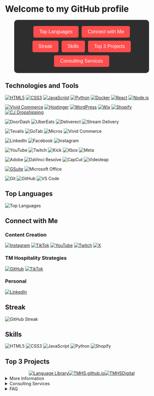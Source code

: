 # Welcome to my GitHub profile

<div style="background-color: #2e2e2e; padding: 20px; border-radius: 10px; width: 80%; margin: auto;">
<div style="display: flex; flex-wrap: wrap; justify-content: center; gap: 10px;">
    <a href="#top-languages" style="text-decoration: none;">
        <button style="background-color: #ff4c4c; border: none; color: white; padding: 10px 20px; font-size: 16px; border-radius: 5px; cursor: pointer;">Top Languages</button>
    </a>
    <a href="#connect-with-me" style="text-decoration: none;">
        <button style="background-color: #ff4c4c; border: none; color: white; padding: 10px 20px; font-size: 16px; border-radius: 5px; cursor: pointer;">Connect with Me</button>
    </a>
    <a href="#streak" style="text-decoration: none;">
        <button style="background-color: #ff4c4c; border: none; color: white; padding: 10px 20px; font-size: 16px; border-radius: 5px; cursor: pointer;">Streak</button>
    </a>
    <a href="#skills" style="text-decoration: none;">
        <button style="background-color: #ff4c4c; border: none; color: white; padding: 10px 20px; font-size: 16px; border-radius: 5px; cursor: pointer;">Skills</button>
    </a>
    <a href="#top-3-projects" style="text-decoration: none;">
        <button style="background-color: #ff4c4c; border: none; color: white; padding: 10px 20px; font-size: 16px; border-radius: 5px; cursor: pointer;">Top 3 Projects</button>
    </a>
    <a href="#consulting-services" style="text-decoration: none;">
        <button style="background-color: #ff4c4c; border: none; color: white; padding: 10px 20px; font-size: 16px; border-radius: 5px; cursor: pointer;">Consulting Services</button>
    </a>
</div>
</div>

## Technologies and Tools


[![HTML5](https://img.shields.io/badge/-HTML5-E34F26?style=flat&logo=html5&logoColor=white)](https://developer.mozilla.org/en-US/docs/Web/Guide/HTML/HTML5)
[![CSS3](https://img.shields.io/badge/-CSS3-1572B6?style=flat&logo=css3&logoColor=white)](https://developer.mozilla.org/en-US/docs/Web/CSS)
[![JavaScript](https://img.shields.io/badge/-JavaScript-F7DF1E?style=flat&logo=javascript&logoColor=black)](https://developer.mozilla.org/en-US/docs/Web/JavaScript)
[![Python](https://img.shields.io/badge/-Python-3776AB?style=flat&logo=python&logoColor=white)](https://www.python.org/)
[![Docker](https://img.shields.io/badge/-Docker-2496ED?style=flat&logo=docker&logoColor=white)](https://www.docker.com/)
[![React](https://img.shields.io/badge/-React-20232A?style=flat&logo=react&logoColor=61DAFB)](https://reactjs.org/)
[![Node.js](https://img.shields.io/badge/-Node.js-339933?style=flat&logo=nodedotjs&logoColor=white)](https://nodejs.org/)


[![Vivid Commerce](https://img.shields.io/badge/Vivid%20Commerce-FFA500?style=flat&logo=vivid&logoColor=white)](https://vivid-commerce.com/)
[![Hostinger](https://img.shields.io/badge/Hostinger-FF9900?style=flat&logo=hostinger&logoColor=white)](https://www.hostinger.com/)
[![WordPress](https://img.shields.io/badge/WordPress-21759B?style=flat&logo=wordpress&logoColor=white)](https://wordpress.org/)
[![Wix](https://img.shields.io/badge/Wix-FAAE42?style=flat&logo=wix&logoColor=black)](https://www.wix.com/)
[![Shopify](https://img.shields.io/badge/-Shopify-7AB55C?style=flat&logo=shopify&logoColor=white)](https://www.shopify.com/)
[![CJ Dropshipping](https://img.shields.io/badge/CJ%20Dropshipping-FF6F00?style=flat&logo=cj%20dropshipping&logoColor=white)](https://cjdropshipping.com/)


![DoorDash](https://img.shields.io/badge/DoorDash-FF3008?style=flat&logo=doordash&logoColor=white)
![UberEats](https://img.shields.io/badge/UberEats-5FB709?style=flat&logo=ubereats&logoColor=white)
![Deliverect](https://img.shields.io/badge/Deliverect-00CC88?style=flat&logo=deliverect&logoColor=white)
![Stream Delivery](https://img.shields.io/badge/Stream%20Delivery-1E90FF?style=flat&logo=stream&logoColor=white)


![Tevalis](https://img.shields.io/badge/Tevalis-FF6600?style=flat&logo=tevalis&logoColor=white)
![GoTab](https://img.shields.io/badge/GoTab-006400?style=flat&logo=gotab&logoColor=white)
![Micros](https://img.shields.io/badge/Micros-0A66C2?style=flat&logo=micros&logoColor=white)
![Vivid Commerce](https://img.shields.io/badge/Vivid%20Commerce-FFA500?style=flat&logo=vivid&logoColor=white)


![LinkedIn](https://img.shields.io/badge/LinkedIn-0077B5?style=flat&logo=linkedin&logoColor=white)
![Facebook](https://img.shields.io/badge/Facebook-1877F2?style=flat&logo=facebook&logoColor=white)
![Instagram](https://img.shields.io/badge/Instagram-E4405F?style=flat&logo=instagram&logoColor=white)


![YouTube](https://img.shields.io/badge/YouTube-FF0000?style=flat&logo=youtube&logoColor=white)
![Twitch](https://img.shields.io/badge/Twitch-9146FF?style=flat&logo=twitch&logoColor=white)
![Kick](https://img.shields.io/badge/Kick-52C832?style=flat&logo=kick&logoColor=white)
![Xbox](https://img.shields.io/badge/Xbox-107C10?style=flat&logo=xbox&logoColor=white)
![Meta](https://img.shields.io/badge/Meta-4267B2?style=flat&logo=meta&logoColor=white)


![Adobe](https://img.shields.io/badge/Adobe-FF0000?style=flat&logo=adobe&logoColor=white)
![DaVinci Resolve](https://img.shields.io/badge/DaVinci%20Resolve-FF9900?style=flat&logo=davinci%20resolve&logoColor=white)
![CapCut](https://img.shields.io/badge/CapCut-000000?style=flat&logo=capcut&logoColor=white)
![Videoleap](https://img.shields.io/badge/Videoleap-FF0000?style=flat&logo=videoleap&logoColor=white)

[![GSuite](https://img.shields.io/badge/GSuite-4285F4?style=flat&logo=google&logoColor=white)](https://workspace.google.com/)
![Microsoft Office](https://img.shields.io/badge/Microsoft%20Office-D83B01?style=flat&logo=microsoft-office&logoColor=white)


![Git](https://img.shields.io/badge/-Git-F05032?style=flat&logo=git&logoColor=white)
![GitHub](https://img.shields.io/badge/-GitHub-181717?style=flat&logo=github&logoColor=white)
![VS Code](https://img.shields.io/badge/-VS%20Code-0078D4?style=flat&logo=visual-studio-code&logoColor=white)

## Top Languages

![Top Languages](https://github-readme-stats.vercel.app/api/top-langs/?username=TMHSDigital&layout=compact&theme=radical) 

## Connect with Me

### Content Creation

[![Instagram](https://img.shields.io/badge/Instagram-E4405F?style=for-the-badge&logo=instagram&logoColor=white)](https://instagram.com/fOuttaMyPaint)
[![TikTok](https://img.shields.io/badge/TikTok-000000?style=for-the-badge&logo=tiktok&logoColor=white)](https://tiktok.com/@fOuttaMyPaint)
[![YouTube](https://img.shields.io/badge/YouTube-FF0000?style=for-the-badge&logo=youtube&logoColor=white)](https://www.youtube.com/channel/UCeA22MjbnroVywVLC6z8oug)
[![Twitch](https://img.shields.io/badge/Twitch-9146FF?style=for-the-badge&logo=twitch&logoColor=white)](https://twitch.tv/fOuttaMyPaint)
[![X](https://img.shields.io/badge/X-333333?style=for-the-badge&logo=x&logoColor=white)](https://x.com/yourusername)

### TM Hospitality Strategies

[![GitHub](https://img.shields.io/badge/GitHub-100000?style=for-the-badge&logo=github&logoColor=white)](https://github.com/TMHSDigital)
[![TikTok](https://img.shields.io/badge/TikTok-000000?style=for-the-badge&logo=tiktok&logoColor=white)](https://tiktok.com/@TMHS.Digital)

### Personal

[![LinkedIn](https://img.shields.io/badge/LinkedIn-0077B5?style=for-the-badge&logo=linkedin&logoColor=white)](https://linkedin.com/in/thomasmathes1)

## Streak

![GitHub Streak](https://github-readme-streak-stats.herokuapp.com/?user=TMHSDigital&theme=radical)

## Skills

![HTML5](https://img.shields.io/badge/-HTML5-E34F26?style=flat&logo=html5&logoColor=white)
![CSS3](https://img.shields.io/badge/-CSS3-1572B6?style=flat&logo=css3&logoColor=white)
![JavaScript](https://img.shields.io/badge/-JavaScript-F7DF1E?style=flat&logo=javascript&logoColor=black)
![Python](https://img.shields.io/badge/-Python-3776AB?style=flat&logo=python&logoColor=white)
![Shopify](https://img.shields.io/badge/-Shopify-7AB55C?style=flat&logo=shopify&logoColor=white)

## Top 3 Projects

<div style="display: flex; justify-content: center; flex-wrap: wrap;">
  <a href="https://github.com/TMHSDigital/Language-Library"><img src="https://img.shields.io/badge/-Language%20Library-blue?style=flat&logo=github&logoColor=white" alt="Language Library"></a>
  <a href="https://github.com/TMHSDigital/TMHS.github.io"><img src="https://img.shields.io/badge/-TMHS.github.io-blue?style=flat&logo=github&logoColor=white" alt="TMHS.github.io"></a>
  <a href="https://github.com/TMHSDigital/TMHSDigital"><img src="https://img.shields.io/badge/-TMHSDigital-blue?style=flat&logo=github&logoColor=white" alt="TMHSDigital"></a>
</div>

<details>
  <summary>More Information</summary>
  <p>Coming Soon!</p>
</details>

<details>
  <summary>Consulting Services</summary>
  <p>At TM Hospitality Strategies, we offer a range of consulting services to help businesses in the hospitality industry thrive. Our expertise spans from operational optimization to digital transformation, ensuring that your business not only survives but excels in a competitive market.</p>

  ### Our Services ###

  #### Operational Optimization ####
  - **Menu Engineering**: Improve your menu design and offerings to maximize profitability.
  - **Staff Training**: Enhance team efficiency with customized training programs.
  - **Cost Control**: Implement effective cost management strategies to boost your bottom line.

  #### Digital Transformation ####
  - **E-commerce Solutions**: Develop and optimize your online store for increased sales.
  - **Website Development**: Create a robust online presence with a professional website.
  - **SEO & Marketing**: Improve your online visibility and attract more customers with targeted marketing strategies.

  #### Technology Integration ####
  - **POS Systems**: Integrate modern POS systems to streamline operations.
  - **Data Analytics**: Utilize data analytics to make informed business decisions.
  - **API Integration**: Seamlessly connect different systems for a unified operation.

  ### Why Choose Us? ###

  With years of experience managing technology for restaurants and bars in all types of environments, we are equipped with the tools to come in and quickly optimize your store. We offer:

  - **Expertise**: Decades of experience in the hospitality industry.
  - **Customization**: Tailored solutions to meet your specific needs.
  - **Results-Driven**: Focused on delivering measurable results.

  ### Contact Us ###

  Ready to transform your business? Contact us today to schedule a consultation.

  - Email: [TMHospitalityStrategies@gmail.com](mailto:TMHospitalityStrategies@gmail.com)
  - LinkedIn: [Thomas Mathes](https://www.linkedin.com/in/thomasmathes1/)

  For more information, visit our [website](https://tmhs-shop.myshopify.com).

  [![LinkedIn Badge - Dark](https://github.com/TMHSDigital/TMHSDigital/blob/main/assets/pngs/LinkedinpersonalpublicprofilebadgeDARK.png)](https://www.linkedin.com/in/thomasmathes1)
</details>

<details>
  <summary>FAQ</summary>
  <p>Coming Soon!</p>
</details>
